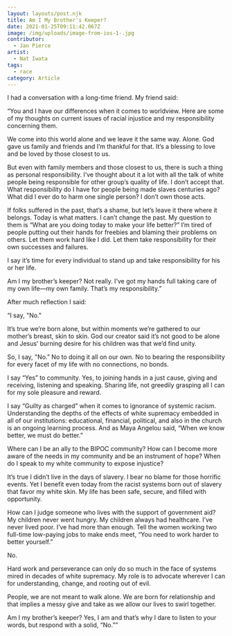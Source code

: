 ```yaml
---
layout: layouts/post.njk
title: Am I My Brother's Keeper?
date: 2021-01-25T09:11:42.067Z
image: /img/uploads/image-from-ios-1-.jpg
contributor:
  - Jan Pierce
artist:
  - Nat Iwata
tags:
  - race
category: Article
---
```

I had a conversation with a long-time friend. My friend said:

“You and I have our differences when it comes to worldview. Here are some of my thoughts on current issues of racial injustice and my responsibility concerning them.

We come into this world alone and we leave it the same way. Alone. God gave us family and friends and I’m thankful for that. It’s a blessing to love and be loved by those closest to us.

But even with family members and those closest to us, there is such a thing as personal responsibility. I’ve thought about it a lot with all the talk of white people being responsible for other group’s quality of life. I don’t accept that. What responsibility do I have for people being made slaves centuries ago? What did I ever do to harm one single person? I don’t own those acts.

If folks suffered in the past, that’s a shame, but let’s leave it there where it belongs. Today is what matters. I can’t change the past. My question to them is “What are you doing today to make your life better?” I’m tired of people putting out their hands for freebies and blaming their problems on others. Let them work hard like I did. Let them take responsibility for their own successes and failures.

I say it’s time for every individual to stand up and take responsibility for his or her life.

Am I my brother’s keeper? Not really. I’ve got my hands full taking care of my own life—my own family. That’s my responsibility.”



After much reflection I said:

“I say, "No." 

It’s true we’re born alone, but within moments we’re gathered to our mother’s breast, skin to skin. God our creator said it’s not good to be alone and Jesus’ burning desire for his children was that we’d find unity. 

So, I say, "No.” No to doing it all on our own. No to bearing the responsibility for every facet of my life with no connections, no bonds.

I say “Yes” to community. Yes, to joining hands in a just cause, giving and receiving, listening and speaking. Sharing life, not greedily grasping all I can for my sole pleasure and reward.

I say “Guilty as charged” when it comes to ignorance of systemic racism. Understanding the depths of the effects of white supremacy embedded in all of our institutions: educational, financial, political, and also in the church is an ongoing learning process. And as Maya Angelou said, “When we know better, we must do better.”

Where can I be an ally to the BIPOC community? How can I become more aware of the needs in my community and be an instrument of hope? When do I speak to my white community to expose injustice?

It’s true I didn’t live in the days of slavery. I bear no blame for those horrific events. Yet I benefit even today from the racist systems born out of slavery that favor my white skin. My life has been safe, secure, and filled with opportunity. 

How can I judge someone who lives with the support of government aid? My children never went hungry. My children always had healthcare. I’ve never lived poor.  I’ve had more than enough. Tell the women working two full-time low-paying jobs to make ends meet, “You need to work harder to better yourself.” 

No.

Hard work and perseverance can only do so much in the face of systems mired in decades of white supremacy. My role is to advocate wherever I can for understanding, change, and rooting out of evil.

People, we are not meant to walk alone. We are born for relationship and that implies a messy give and take as we allow our lives to swirl together. 

Am I my brother’s keeper? Yes, I am and that’s why I dare to listen to your words, but respond with a solid, “No.””